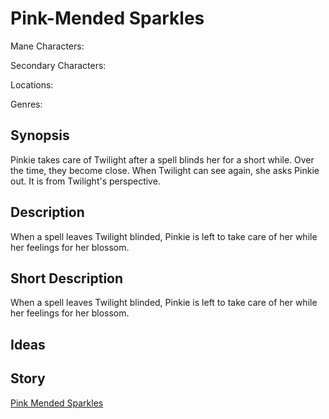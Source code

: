 # Pink-Mended Sparkles

Mane Characters: 

Secondary Characters: 

Locations: 

Genres:

## Synopsis
Pinkie takes care of Twilight after a spell blinds her for a short while. Over the time, they become close. When Twilight can see again, she asks Pinkie out. It is from Twilight's perspective.

## Description
When a spell leaves Twilight blinded, Pinkie is left to take care of her while her feelings for her blossom.

## Short Description
When a spell leaves Twilight blinded, Pinkie is left to take care of her while her feelings for her blossom.

## Ideas


## Story
[Pink Mended Sparkles](./pink-mended-sparkles.md)